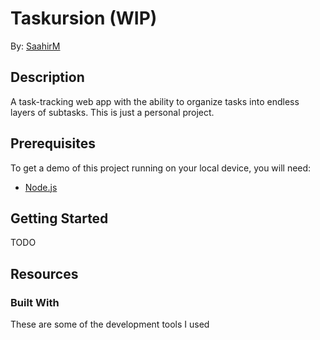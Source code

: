 # Taskursion (WIP)

By: [SaahirM](https://github.com/SaahirM)

## Description
A task-tracking web app with the ability to organize tasks into endless layers of subtasks. This is just a personal project.

## Prerequisites
To get a demo of this project running on your local device, you will need:
- [Node.js](https://nodejs.org/)

## Getting Started

TODO

## Resources

### Built With

These are some of the development tools I used
